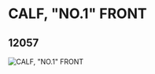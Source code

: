 # CALF, "NO.1" FRONT
## 12057
![CALF, "NO.1" FRONT](https://lc-www-live-s.legocdn.com/media/bricks/5/2/6018839.jpg)